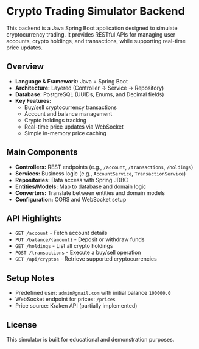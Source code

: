 # Crypto Trading Simulator Backend

This backend is a Java Spring Boot application designed to simulate cryptocurrency trading. It provides RESTful APIs for managing user accounts, crypto holdings, and transactions, while supporting real-time price updates.

## Overview

- **Language & Framework:** Java + Spring Boot
- **Architecture:** Layered (Controller → Service → Repository)
- **Database:** PostgreSQL (UUIDs, Enums, and Decimal fields)
- **Key Features:**
  - Buy/sell cryptocurrency transactions
  - Account and balance management
  - Crypto holdings tracking
  - Real-time price updates via WebSocket
  - Simple in-memory price caching

## Main Components

- **Controllers:** REST endpoints (e.g., `/account`, `/transactions`, `/holdings`)
- **Services:** Business logic (e.g., `AccountService`, `TransactionService`)
- **Repositories:** Data access with Spring JDBC
- **Entities/Models:** Map to database and domain logic
- **Converters:** Translate between entities and domain models
- **Configuration:** CORS and WebSocket setup

## API Highlights

- `GET /account` - Fetch account details
- `PUT /balance/{amount}` - Deposit or withdraw funds
- `GET /holdings` - List all crypto holdings
- `POST /transactions` - Execute a buy/sell operation
- `GET /api/cryptos` - Retrieve supported cryptocurrencies

## Setup Notes

- Predefined user: `admin@gmail.com` with initial balance `100000.0`
- WebSocket endpoint for prices: `/prices`
- Price source: Kraken API (partially implemented)

## License

This simulator is built for educational and demonstration purposes.
